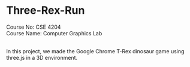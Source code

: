 # Three-Rex-Run
Course No: CSE 4204
<br/>Course Name: Computer Graphics Lab

<br/>In this project, we made the Google Chrome T-Rex
dinosaur game using three.js in a 3D environment.
